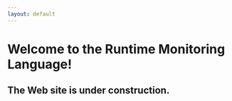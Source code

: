 ```yaml
---
layout: default
---
```


# Welcome to the Runtime Monitoring Language!

## The Web site is under construction.



